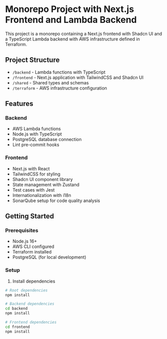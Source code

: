# Monorepo Project with Next.js Frontend and Lambda Backend

This project is a monorepo containing a Next.js frontend with Shadcn UI and a TypeScript Lambda backend with AWS infrastructure defined in Terraform.

## Project Structure

- `/backend` - Lambda functions with TypeScript
- `/frontend` - Next.js application with TailwindCSS and Shadcn UI
- `/shared` - Shared types and schemas
- `/terraform` - AWS infrastructure configuration

## Features

### Backend
- AWS Lambda functions
- Node.js with TypeScript
- PostgreSQL database connection
- Lint pre-commit hooks

### Frontend
- Next.js with React
- TailwindCSS for styling
- Shadcn UI component library
- State management with Zustand
- Test cases with Jest
- Internationalization with i18n
- SonarQube setup for code quality analysis

## Getting Started

### Prerequisites

- Node.js 16+
- AWS CLI configured
- Terraform installed
- PostgreSQL (for local development)

### Setup

1. Install dependencies
```bash
# Root dependencies
npm install

# Backend dependencies
cd backend
npm install

# Frontend dependencies
cd frontend
npm install
